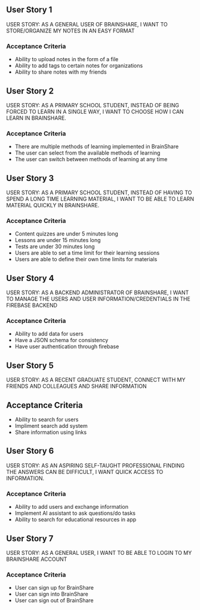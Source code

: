## User Story 1
USER STORY: AS A GENERAL USER OF BRAINSHARE, I WANT TO STORE/ORGANIZE MY NOTES IN AN EASY FORMAT

### Acceptance Criteria
* Ability to upload notes in the form of a file
* Ability to add tags to certain notes for organizations
* Ability to share notes with my friends

## User Story 2
USER STORY: AS A PRIMARY SCHOOL STUDENT, INSTEAD OF BEING FORCED TO LEARN IN A SINGLE WAY, I WANT TO CHOOSE HOW I CAN LEARN IN BRAINSHARE.

### Acceptance Criteria
* There are multiple methods of learning implemented in BrainShare
* The user can select from the available methods of learning
* The user can switch between methods of learning at any time

## User Story 3
USER STORY: AS A PRIMARY SCHOOL STUDENT, INSTEAD OF HAVING TO SPEND A LONG TIME LEARNING MATERIAL, I WANT TO BE ABLE TO LEARN MATERIAL QUICKLY IN BRAINSHARE.

### Acceptance Criteria
* Content quizzes are under 5 minutes long
* Lessons are under 15 minutes long
* Tests are under 30 minutes long
* Users are able to set a time limit for their learning sessions
* Users are able to define their own time limits for materials

## User Story 4
USER STORY: AS A BACKEND ADMINISTRATOR OF BRAINSHARE, I WANT TO MANAGE THE USERS AND USER INFORMATION/CREDENTIALS IN THE FIREBASE BACKEND

### Acceptance Criteria
* Ability to add data for users
* Have a JSON schema for consistency
* Have user authentication through firebase

## User Story 5
USER STORY: AS A RECENT GRADUATE STUDENT, CONNECT WITH MY FRIENDS AND COLLEAGUES AND SHARE INFORMATION

## Acceptance Criteria
* Ability to search for users
* Impliment search add system
* Share information using links

## User Story 6
USER STORY: AS AN ASPIRING SELF-TAUGHT PROFESSIONAL FINDING THE ANSWERS CAN BE DIFFICULT, I WANT QUICK ACCESS TO INFORMATION.

### Acceptance Criteria
* Ability to add users and exchange information
* Implement AI assistant to ask questions/do tasks
* Ability to search for educational resources in app

## User Story 7
USER STORY: AS A GENERAL USER, I WANT TO BE ABLE TO LOGIN TO MY BRAINSHARE ACCOUNT

### Acceptance Criteria
* User can sign up for BrainShare
* User can sign into BrainShare
* User can sign out of BrainShare
